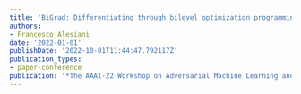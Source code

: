 ```yaml
---
title: 'BiGrad: Differentiating through bilevel optimization programming'
authors:
- Francesco Alesiani
date: '2022-01-01'
publishDate: '2022-10-01T11:44:47.792117Z'
publication_types:
- paper-conference
publication: '*The AAAI-22 Workshop on Adversarial Machine Learning and Beyond*'
---
```

